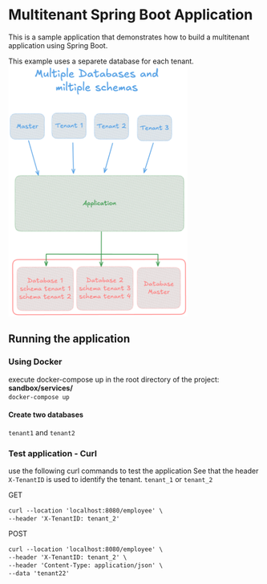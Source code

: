 # Multitenant Spring Boot Application

This is a sample application that demonstrates how to build a multitenant application using Spring Boot.

This example uses a separete database for each tenant.<br/>
<img src="documentation/master_multitenanty_multischema.png" alt="master_multitenanty_multischema" height="500"/>


## Running the application

### Using Docker
execute docker-compose up in the root directory of the project: **sandbox/services/** <br/>
`docker-compose up`

#### Create two databases
`tenant1` and `tenant2`

### Test application - Curl

use the following curl commands to test the application
See that the header `X-TenantID` is used to identify the tenant. `tenant_1` or `tenant_2`

GET
````
curl --location 'localhost:8080/employee' \
--header 'X-TenantID: tenant_2'
````
POST
````
curl --location 'localhost:8080/employee' \
--header 'X-TenantID: tenant_2' \
--header 'Content-Type: application/json' \
--data 'tenant22'
````


